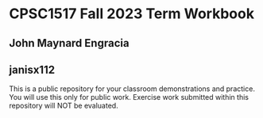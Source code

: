 # CPSC1517 Fall 2023 Term Workbook

## John Maynard Engracia

## janisx112

This is a public repository for your classroom demonstrations and practice. You will use this only for public work. Exercise work submitted within this repository will NOT be evaluated.
